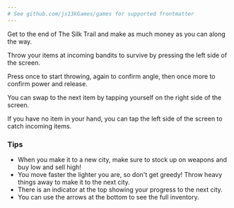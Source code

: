 ```yaml
---
# See github.com/js13kGames/games for supported frontmatter
---
```

Get to the end of The Silk Trail and make as much money as you can along the way.

Throw your items at incoming bandits to survive by pressing the left side of the screen.

Press once to start throwing, again to confirm angle, then once more to confirm power and release.

You can swap to the next item by tapping yourself on the right side of the screen.

If you have no item in your hand, you can tap the left side of the screen to catch incoming items.

### Tips
- When you make it to a new city, make sure to stock up on weapons and buy low and sell high!
- You move faster the lighter you are, so don't get greedy! Throw heavy things away to make it to the next city.
- There is an indicator at the top showing your progress to the next city.
- You can use the arrows at the bottom to see the full inventory.